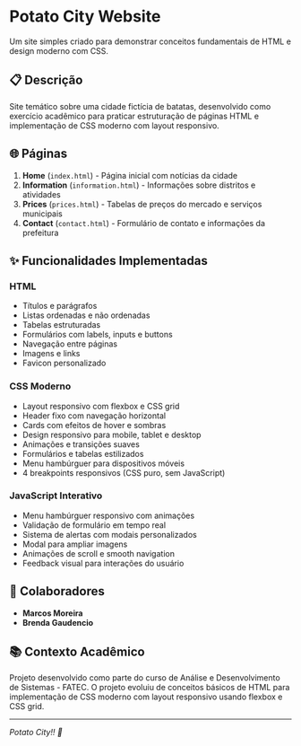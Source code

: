 # Potato City Website

Um site simples criado para demonstrar conceitos fundamentais de HTML e design moderno com CSS.

## 📋 Descrição

Site temático sobre uma cidade fictícia de batatas, desenvolvido como exercício acadêmico para praticar estruturação de páginas HTML e implementação de CSS moderno com layout responsivo.

## 🌐 Páginas

1. **Home** (`index.html`) - Página inicial com notícias da cidade
2. **Information** (`information.html`) - Informações sobre distritos e atividades
3. **Prices** (`prices.html`) - Tabelas de preços do mercado e serviços municipais
4. **Contact** (`contact.html`) - Formulário de contato e informações da prefeitura

## ✨ Funcionalidades Implementadas

### HTML
- Títulos e parágrafos
- Listas ordenadas e não ordenadas  
- Tabelas estruturadas
- Formulários com labels, inputs e buttons
- Navegação entre páginas
- Imagens e links
- Favicon personalizado

### CSS Moderno
- Layout responsivo com flexbox e CSS grid
- Header fixo com navegação horizontal
- Cards com efeitos de hover e sombras
- Design responsivo para mobile, tablet e desktop
- Animações e transições suaves
- Formulários e tabelas estilizados
- Menu hambúrguer para dispositivos móveis
- 4 breakpoints responsivos (CSS puro, sem JavaScript)

### JavaScript Interativo
- Menu hambúrguer responsivo com animações
- Validação de formulário em tempo real
- Sistema de alertas com modais personalizados
- Modal para ampliar imagens
- Animações de scroll e smooth navigation
- Feedback visual para interações do usuário

## 👥 Colaboradores

- **Marcos Moreira**
- **Brenda Gaudencio**

## 📚 Contexto Acadêmico

Projeto desenvolvido como parte do curso de Análise e Desenvolvimento de Sistemas - FATEC. O projeto evoluiu de conceitos básicos de HTML para implementação de CSS moderno com layout responsivo usando flexbox e CSS grid.

---

*Potato City!! 🥔*